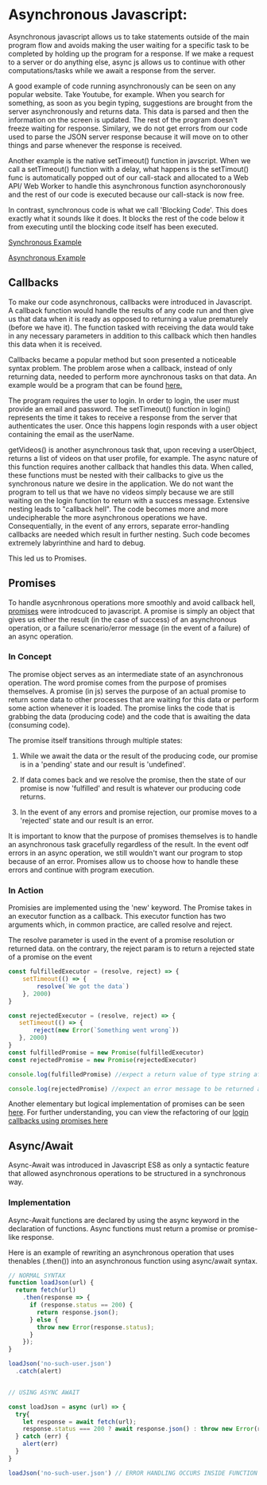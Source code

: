 # Asynchronous Javascript: 
Asynchronous javascript allows us to take statements outside of the main program flow and avoids making the user waiting for a specific task to be completed by holding up the program for a response. If we make a request to a server or do anything else, async js allows us to continue with other computations/tasks while we await a response from the server. 

A good example of code running asynchronously can be seen on any popular website. Take Youtube, for example. When you search for something, as soon as you begin typing, suggestions are brought from the server asynchronously and returns data. This data is parsed and then the information on the screen is updated. The rest of the program doesn't freeze waiting for response. Similary, we do not get errors from our code used to parse the JSON server response because it will move on to other things and parse whenever the response is received. 

Another example is the native setTimeout() function in javscript. When we call a setTimeout() function with a delay, what happens is the setTimout() func is automatically popped out of our call-stack and allocated to a Web API/ Web Worker to handle this asynchronous function asynchoronously and the rest of our code is executed because our call-stack is now free. 

In contrast, synchronous code is what we call 'Blocking Code'. This does exactly what it sounds like it does. It blocks the rest of the code below it from executing until the blocking code itself has been executed. 

[Synchronous Example](./SyncVsAsync/sync.js)

[Asynchronous Example](./SyncVsAsync/async.js)

## Callbacks 
To make our code asynchronous, callbacks were introduced in Javascript. A callback function would handle the results of any code run and then give us that data when it is ready as opposed to returning a value prematurely (before we have it). The function tasked with receiving the data would take in any necessary parameters in addition to this callback which then handles this data when it is received. 

Callbacks became a popular method but soon presented a noticeable syntax problem. The problem arose when a callback, instead of only returning data, needed to perform more aynchronous tasks on that data. An example would be a program that can be found [here.](./Callbacks/loginCallback.js) 

The program requires the user to login. In order to login, the user must provide an email and password. The setTimeout() function in login() represents the time it takes to receive a response from the server that authenticates the user. Once this happens login responds with a user object containing the email as the userName. 

getVideos() is another asynchronous task that, upon receving a userObject, returns a list of videos on that user profile, for example. The async nature of this function requires another callback that handles this data. When called, these functions must be nested with their callbacks to give us the synchronous nature we desire in the application. We do not want the program to tell us that we have no videos simply because we are still waiting on the login function to return with a success message. Extensive nesting leads to "callback hell". The code becomes more and more undecipherable the more asynchronous operations we have. Consequentially, in the event of any errors, separate error-handling callbacks are needed which result in further nesting. Such code becomes extremely labyrinthine and hard to debug. 

This led us to Promises. 

## Promises

To handle asycnhronous operations more smoothly and avoid callback hell, [promises](https://developer.mozilla.org/en-US/docs/Learn/JavaScript/Asynchronous/Promises) were introdcuced to javascript. A promise is simply an object that gives us either the result (in the case of success) of an asynchronous operation, or a failure scenario/error message (in the event of a failure) of an async operation. 

### In Concept
 The promise object serves as an intermediate state of an asynchronous operation. The word promise comes from the purpose of promises themselves. A promise (in js) serves the purpose of an actual promise to return some data to other processes that are waiting for this data or perform some action whenever it is loaded. The promise links the code that is grabbing the data (producing code) and the code that is awaiting the data (consuming code). 

 The promise itself transitions through multiple states: 

 1. While we await the data or the result of the producing code, our promise is in a 'pending' state and our result is 'undefined'.
 
 2. If data comes back and we resolve the promise, then the state of our promise is now 'fulfilled' and result is whatever our producing code returns. 
 
 3. In the event of any errors and promise rejection, our promise moves to a 'rejected' state and our result is an error. 

 It is important to know that the purpose of promises themselves is to handle an asynchronous task gracefully regardless of the result. In the event odf errors in an async operation, we still wouldn't want our program to stop because of an error. Promises allow us to choose how to handle these errors and continue with program execution. 



### In Action
 Promisies are implemented using the 'new' keyword. The Promise takes in an executor function as a callback. This executor function has two arguments which, in common practice, are called resolve and reject. 

 The resolve parameter is used in the event of a promise resolution or returned data. on the contrary, the reject param is to return a rejected state of a promise on the event 

 ```js
 const fulfilledExecutor = (resolve, reject) => {
     setTimeout(() => {
         resolve(`We got the data`)
     }, 2000)
 }

const rejectedExecutor = (resolve, reject) => {
    setTimeout(() => {
        reject(new Error(`Something went wrong`))
    }, 2000)
}
 const fulfilledPromise = new Promise(fulfilledExecutor)
 const rejectedPromise = new Promise(rejectedExecutor)

 console.log(fulfilledPromise) //expect a return value of type string after two seconds: `We got the data`

 console.log(rejectedPromise) //expect an error message to be returned after two seconds : `Something went wrong`

 ```

Another elementary but logical implementation of promises can be seen [here](./Promises/promise2.js). 
For further understanding, you can view the refactoring of our [login callbacks using promises here](./Promises/loginPromise.js)

## Async/Await

Async-Await was introduced in Javascript ES8 as only a syntactic feature that allowed asynchronous operations to be structured in a synchronous way. 

### Implementation
Async-Await functions are declared by using the async keyword in the declaration of functions. Async functions must return a promise or promise-like response. 

Here is an example of rewriting an asynchronous operation that uses thenables (.then()) into an asynchronous function using async/await syntax. 
```js 
// NORMAL SYNTAX 
function loadJson(url) {
  return fetch(url)
    .then(response => {
      if (response.status == 200) {
        return response.json();
      } else {
        throw new Error(response.status);
      }
    });
}

loadJson('no-such-user.json')
  .catch(alert)


// USING ASYNC AWAIT

const loadJson = async (url) => {
  try{
    let response = await fetch(url);
    response.status === 200 ? await response.json() : throw new Error(response.status)
  } catch (err) {
    alert(err)
  }
}

loadJson('no-such-user.json') // ERROR HANDLING OCCURS INSIDE FUNCTION
```


